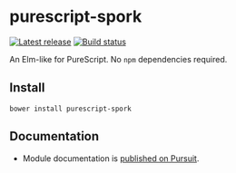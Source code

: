# purescript-spork

[![Latest release](http://img.shields.io/github/release/natefaubion/purescript-spork.svg)](https://github.com/natefaubion/purescript-spork/releases)
[![Build status](https://travis-ci.org/natefaubion/purescript-spork.svg?branch=master)](https://travis-ci.org/natefaubion/purescript-spork)

An Elm-like for PureScript. No `npm` dependencies required.

## Install

```
bower install purescript-spork
```

## Documentation

- Module documentation is [published on Pursuit](http://pursuit.purescript.org/packages/purescript-spork).


